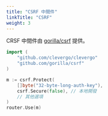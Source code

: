 ```yaml
---
title: "CSRF 中間件"
linkTitle: "CSRF"
weight: 3
---
```


CRSF 中間件由 [gorilla/csrf](https://github.com/gorilla/csrf) 提供。

```go
import (
    "github.com/clevergo/clevergo"
    "github.com/gorilla/csrf"
)
```

```go
m := csrf.Protect(
    []byte("32-byte-long-auth-key"),
    csrf.Secure(false), // 本地開發
    // 其他選項
)
router.Use(m)
```
